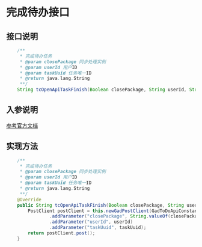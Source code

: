 # 完成待办接口

## 接口说明
```java
    /**
     * 完成待办任务
     * @param closePackage 同步处理实例
     * @param userId 用户ID
     * @param taskUuid 任务唯一ID
     * @return java.lang.String
     **/
    String tcOpenApiTaskFinish(Boolean closePackage, String userId, String taskUuid);
```
## 入参说明
[参考官方文档](https://openplatform-portal.dg-work.cn/#/doc-jsapi?apiType=serverapi&docKey=2285)
## 实现方法
```java
    /**
     * 完成待办任务
     * @param closePackage 同步处理实例
     * @param userId 用户ID
     * @param taskUuid 任务唯一ID
     * @return java.lang.String
     **/
    @Override
    public String tcOpenApiTaskFinish(Boolean closePackage, String userId, String taskUuid) {
        PostClient postClient = this.newGadPostClient(GadToDoApiConstants.TC_OPEN_API_TASK_FINISH)
                .addParameter("closePackage", String.valueOf(closePackage))
                .addParameter("userId", userId)
                .addParameter("taskUuid", taskUuid);
        return postClient.post();
    }
```